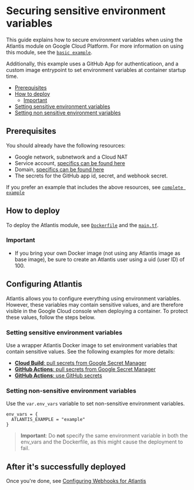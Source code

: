 # Securing sensitive environment variables

This guide explains how to secure environment variables when using the Atlantis module on Google Cloud Platform. For more information on using this module, see the [`basic example`](https://github.com/runatlantis/terraform-gce-atlantis/tree/master/examples/basic).

Additionally, this example uses a GitHub App for authenticatioon, and a custom image entrypoint to set environment variables at container startup time.

- [Prerequisites](#prerequisites)
- [How to deploy](#how-to-deploy)
  - [Important](#important)
- [Setting sensitive environment variables](#setting-sensitive-environment-variables)
- [Setting non sensitive environment variables](#setting-non-sensitive-environment-variables)

## Prerequisites

You should already have the following resources:

- Google network, subnetwork and a Cloud NAT
- Service account, [specifics can be found here](../../README.md#service-account)
- Domain, [specifics can be found here](../../README.md#dns-record)
- The secrets for the GitHub app id, secret, and webhook secret.

If you prefer an example that includes the above resources, see [`complete example`](https://github.com/bschaatsbergen/atlantis-on-gcp-vm/tree/master/examples/complete)

## How to deploy

To deploy the Atlantis module, see [`Dockerfile`](https://github.com/runatlantis/terraform-gce-atlantis/tree/master/examples/secure-env-vars/Dockerfile) and the [`main.tf`](https://github.com/runatlantis/terraform-gce-atlantis/tree/master/examples/secure-env-vars/main.tf).

### Important

- If you bring your own Docker image (not using any Atlantis image as base image), be sure to create an Atlantis user using a uid (user ID) of 100.

## Configuring Atlantis

Atlantis allows you to configure everything using environment variables. However, these variables may contain sensitive values, and are therefore visible in the Google Cloud console when deploying a container. To protect these values, follow the steps below.

### Setting sensitive environment variables

Use a wrapper Atlantis Docker image to set environment variables that contain sensitive values. See the following examples for more details:

- [**Cloud Build**: pull secrets from Google Secret Manager](https://github.com/runatlantis/terraform-gce-atlantis/tree/master/examples/secure-env-vars/cloudbuild.yaml)
- [**GitHub Actions**: pull secrets from Google Secret Manager](https://github.com/runatlantis/terraform-gce-atlantis/tree/master/examples/secure-env-vars/.github/workflows/docker-gcp-secrets.yaml)
- [**GitHub Actions**: use GitHub secrets](https://github.com/runatlantis/terraform-gce-atlantis/tree/master/examples/secure-env-vars/.github/workflows/docker-github-secrets.yaml)

### Setting non-sensitive environment variables

Use the `var.env_vars` variable to set non-sensitive environment variables.

```hcl
env_vars = {
  ATLANTIS_EXAMPLE = "example"
}
```

> **Important**: Do **not** specify the same environment variable in both the env_vars and the Dockerfile, as this might cause the deployment to fail.

## After it's successfully deployed

Once you're done, see [Configuring Webhooks for Atlantis](https://www.runatlantis.io/docs/configuring-webhooks.html#configuring-webhooks)
